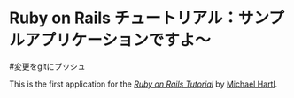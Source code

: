 # Ruby on Rails チュートリアル：サンプルアプリケーションですよ〜
#変更をgitにプッシュ


This is the first application for the
[*Ruby on Rails Tutorial*](http://railstutorial.jp/)
by [Michael Hartl](http://www.michaelhartl.com/).
